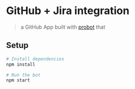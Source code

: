 # GitHub + Jira integration

> a GitHub App built with [probot](https://github.com/probot/probot) that

## Setup

```sh
# Install dependencies
npm install

# Run the bot
npm start
```
